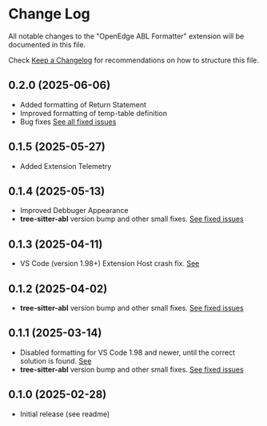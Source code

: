 # Change Log

All notable changes to the "OpenEdge ABL Formatter" extension will be documented in this file.

Check [Keep a Changelog](http://keepachangelog.com/) for recommendations on how to structure this file.

## 0.2.0 (2025-06-06)

- Added formatting of Return Statement
- Improved formatting of temp-table definition
- Bug fixes [See all fixed issues](https://github.com/BalticAmadeus/OpenedgeAblFormatter/milestone/7?closed=1)

## 0.1.5 (2025-05-27)

- Added Extension Telemetry

## 0.1.4 (2025-05-13)

- Improved Debbuger Appearance
- __tree-sitter-abl__ version bump and other small fixes. [See fixed issues](https://github.com/BalticAmadeus/OpenedgeAblFormatter/milestone/10?closed=1)

## 0.1.3 (2025-04-11)

- VS Code (version 1.98+) Extension Host crash fix. [See](https://github.com/BalticAmadeus/OpenedgeAblFormatter/issues/358)

## 0.1.2 (2025-04-02)

- __tree-sitter-abl__ version bump and other small fixes. [See fixed issues](https://github.com/BalticAmadeus/OpenedgeAblFormatter/milestone/5?closed=1)

## 0.1.1 (2025-03-14)

- Disabled formatting for VS Code 1.98 and newer, until the correct solution is found. [See](https://github.com/BalticAmadeus/OpenedgeAblFormatter/issues/358)
- __tree-sitter-abl__ version bump and other small fixes. [See fixed issues](https://github.com/BalticAmadeus/OpenedgeAblFormatter/milestone/8?closed=1)

## 0.1.0 (2025-02-28)

- Initial release (see readme)
